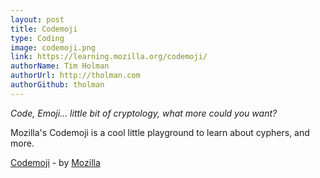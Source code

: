 ```yaml
---
layout: post
title: Codemoji
type: Coding
image: codemoji.png
link: https://learning.mozilla.org/codemoji/
authorName: Tim Holman
authorUrl: http://tholman.com
authorGithub: tholman
---
```


_Code, Emoji... little bit of cryptology, what more could you want?_

Mozilla's Codemoji is a cool little playground to learn about cyphers, and more.

[Codemoji](https://learning.mozilla.org/codemoji/) - by [Mozilla](https://www.mozilla.org/)
